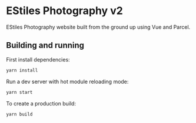 # EStiles Photography v2

EStiles Photography website built from the ground up using Vue and Parcel.

## Building and running

First install dependencies:

```sh
yarn install
```

Run a dev server with hot module reloading mode:

```sh
yarn start
```

To create a production build:

```sh
yarn build
```
